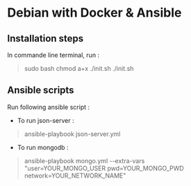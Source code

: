 # Debian with Docker & Ansible 

## Installation steps

In commande line terminal, run :

> sudo bash
chmod a+x ./init.sh
./init.sh

## Ansible scripts

Run following ansible script :

* To run json-server :
> ansible-playbook json-server.yml

* To run mongodb :
> ansible-playbook mongo.yml --extra-vars "user=YOUR_MONGO_USER pwd=YOUR_MONGO_PWD network=YOUR_NETWORK_NAME"
